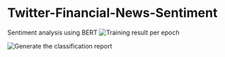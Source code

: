 # Twitter-Financial-News-Sentiment
Sentiment analysis using BERT
![Training result per epoch](https://github.com/HoseinNekouei/Twitter-Financial-News-Sentiment/assets/101139088/bae825b4-dd9a-419e-8383-1b2bc9552ecf)

![Generate the classification report](https://github.com/HoseinNekouei/Twitter-Financial-News-Sentiment/assets/101139088/402290dc-71f0-4121-9eba-33ea08341024)
